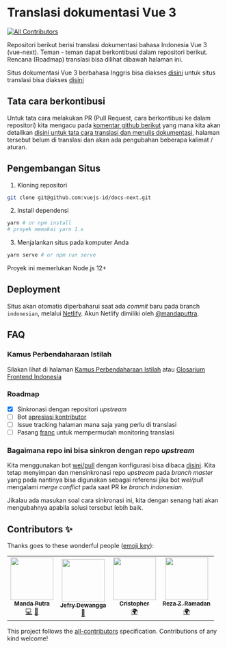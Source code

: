 # Translasi dokumentasi Vue 3
<!-- ALL-CONTRIBUTORS-BADGE:START - Do not remove or modify this section -->
[![All Contributors](https://img.shields.io/badge/all_contributors-4-orange.svg?style=flat-square)](#contributors-)
<!-- ALL-CONTRIBUTORS-BADGE:END -->

Repositori berikut berisi translasi dokumentasi bahasa Indonesia Vue 3 (vue-next). Teman - teman dapat berkontibusi dalam repositori berikut. Rencana (Roadmap) translasi bisa dilihat dibawah halaman ini.

Situs dokumentasi Vue 3 berbahasa Inggris bisa diakses [disini](https://v3.vuejs.org/) untuk situs translasi bisa diakses [disini](https://v3-vuejsid-docs.netlify.app/)

## Tata cara berkontibusi

Untuk tata cara melakukan PR (Pull Request, cara berkontibusi ke dalam repositori) kita mengacu pada [komentar github berikut](https://github.com/mazipan/buku-saku-pramuka/pull/52#issuecomment-710839756) yang mana kita akan detailkan [disini untuk tata cara translasi dan menulis dokumentasi](https://v3.vuejs.org/guide/writing-guide.html), halaman tersebut belum di translasi dan akan ada pengubahan beberapa kalimat / aturan.

## Pengembangan Situs

1. Kloning repositori

```bash
git clone git@github.com:vuejs-id/docs-next.git
```

2. Install dependensi

```bash
yarn # or npm install
# proyek memakai yarn 1.x
```

3. Menjalankan situs pada komputer Anda

```bash
yarn serve # or npm run serve
```

Proyek ini memerlukan Node.js 12+

## Deployment

Situs akan otomatis diperbaharui saat ada _commit_ baru pada branch `indonesian`, melalui [Netlify](https://www.netlify.com/). Akun Netlify dimiliki oleh [@mandaputtra](https://github.com/mandaputtra).

## FAQ

### Kamus Perbendaharaan Istilah

Silakan lihat di halaman [Kamus Perbendaharaan Istilah](https://github.com/vuejs-id/docs/blob/master/GLOSARIUM.md) atau [Glosarium Frontend Indonesia](https://github.com/frontend-id/glosarium)

### Roadmap

- [x] Sinkronasi dengan repositori _upstream_
- [ ] Bot [apresiasi kontributor](https://github.com/all-contributors/all-contributors-bot)
- [ ] Issue tracking halaman mana saja yang perlu di translasi
- [ ] Pasang [franc](https://github.com/wooorm/franc) untuk mempermudah monitoring translasi

### Bagaimana repo ini bisa sinkron dengan repo _upstream_

Kita menggunakan bot [wei/pull](https://github.com/wei/pull) dengan konfigurasi bisa dibaca [disini](https://github.com/vuejs-id/docs-next/blob/indonesian/.github/pull.yml). Kita tetap menyimpan dan mensinkronasi repo _upstream_ pada _branch master_ yang pada nantinya bisa digunakan sebagai referensi jika bot _wei/pull_ mengalami _merge conflict_ pada saat PR ke _branch indonesian_.

Jikalau ada masukan soal cara sinkronasi ini, kita dengan senang hati akan mengubahnya apabila solusi tersebut lebih baik.

## Contributors ✨

Thanks goes to these wonderful people ([emoji key](https://allcontributors.org/docs/en/emoji-key)):

<!-- ALL-CONTRIBUTORS-LIST:START - Do not remove or modify this section -->
<!-- prettier-ignore-start -->
<!-- markdownlint-disable -->
<table>
  <tr>
    <td align="center"><a href="http://mandaputtra.github.io"><img src="https://avatars1.githubusercontent.com/u/23342943?v=4" width="100px;" alt=""/><br /><sub><b>Manda Putra</b></sub></a><br /><a href="https://github.com/vuejs-id/docs-next/commits?author=mandaputtra" title="Code">💻</a> <a href="https://github.com/vuejs-id/docs-next/commits?author=mandaputtra" title="Documentation">📖</a></td>
    <td align="center"><a href="https://jefrydco.id"><img src="https://avatars0.githubusercontent.com/u/20434351?v=4" width="100px;" alt=""/><br /><sub><b>Jefry Dewangga</b></sub></a><br /><a href="https://github.com/vuejs-id/docs-next/commits?author=jefrydco" title="Documentation">📖</a></td>
    <td align="center"><a href="http://namchee.netlify.app"><img src="https://avatars1.githubusercontent.com/u/32661241?v=4" width="100px;" alt=""/><br /><sub><b>Cristopher</b></sub></a><br /><a href="#translation-Namchee" title="Translation">🌍</a></td>
    <td align="center"><a href="http://website-reza.vercel.app"><img src="https://avatars3.githubusercontent.com/u/9331014?v=4" width="100px;" alt=""/><br /><sub><b>Reza Z. Ramadan</b></sub></a><br /><a href="#translation-RezaZR" title="Translation">🌍</a></td>
  </tr>
</table>

<!-- markdownlint-enable -->
<!-- prettier-ignore-end -->
<!-- ALL-CONTRIBUTORS-LIST:END -->

This project follows the [all-contributors](https://github.com/all-contributors/all-contributors) specification. Contributions of any kind welcome!